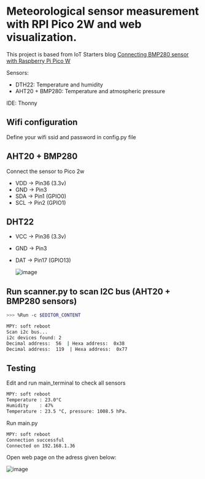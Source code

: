 # Meteorological sensor measurement with RPI Pico 2W and web visualization.

This project is based from IoT Starters blog [Connecting BMP280 sensor with Raspberry Pi Pico W](https://iotstarters.com/connecting-bmp280-sensor-with-raspberry-pi-pico-w/)

Sensors: 
- DTH22: Temperature and humidity
- AHT20 + BMP280: Temperature and atmospheric pressure

IDE:
Thonny

## Wifi configuration
Define your wifi ssid and password in config.py file

## AHT20 + BMP280 
Connect the sensor to Pico 2w
- VDD -> Pin36  (3.3v)
- GND -> Pin3
- SDA -> Pin1 (GPIO0)
- SCL -> Pin2 (GPIO1)

## DHT22
- VCC -> Pin36  (3.3v)
- GND -> Pin3
- DAT -> Pin17 (GPIO13)

  ![image](https://github.com/user-attachments/assets/dd9a2923-c1ae-4107-bdb5-fe882f0aea93)


## Run scanner.py to scan I2C bus (AHT20 + BMP280 sensors)

``` bash
>>> %Run -c $EDITOR_CONTENT

MPY: soft reboot
Scan i2c bus...
i2c devices found: 2
Decimal address:  56  | Hexa address:  0x38
Decimal address:  119  | Hexa address:  0x77
```

## Testing
Edit and run main_terminal to check all sensors
``` bash
MPY: soft reboot
Temperature : 23.0°C
Humidity    : 47%
Temperature : 23.5 °C, pressure: 1008.5 hPa.
```
Run main.py 
``` bash
MPY: soft reboot
Connection successful
Connected on 192.168.1.36
```
Open web page on the adress given below:

![image](https://github.com/user-attachments/assets/a4a947ea-ab98-41d5-9230-b89f77d2cbc8)



